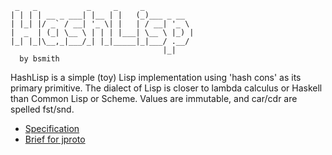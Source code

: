 ```
 _   _           _     _     _           
| | | | __ _ ___| |__ | |   (_)___ _ __  
| |_| |/ _` / __| '_ \| |   | / __| '_ \ 
|  _  | (_| \__ \ | | | |___| \__ \ |_) |
|_| |_|\__,_|___/_| |_|_____|_|___/ .__/ 
                                  |_|    
  by bsmith
```

HashLisp is a simple (toy) Lisp implementation using 'hash cons' as its primary
primitive.  The dialect of Lisp is closer to lambda calculus or Haskell than
Common Lisp or Scheme.  Values are immutable, and car/cdr are spelled fst/snd.

* [Specification](docs/spec/spec.md)
* [Brief for jproto](docs/jproto_brief.md)
